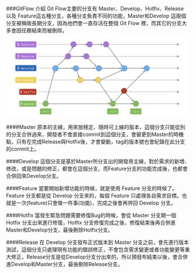###GitFlow 介紹
Git Flow主要的分支有 Master、Develop、Hotfix、Release 以及 Feature這五種分支，各種分支負責不同的功能，Master和Develop 這兩個分支被稱做長期分支，因為他們會一直存活在整個 Git Flow 裡，而其它的分支大多會因任務結束而被刪除。
![](/圖片/Gitflow.png)

####Master
原本的主線，用來放穩定、隨時可上線的版本，這個分支只能從別的分支合併過來，開發者不會直接commit到這個分支，會變更到Master的時機點，只有在完成Release與Hotfix後，才會變動，tag的版本號也會紀錄在此分支的commit上。

####Develop
這個分支是基於Master所分支出的開發用主線，對於需求的新增、修改，或是問題的修正，都會在這個分支，而Feature分支的功能完成後，也都會合併回來Develop分支。

####Feature
當要開始新增功能的時候，就是使用 Feature 分支的時候了。Feature 分支都是從 Develop 分支來的，每個 Feature 只處理各自需求目標。也就是一次(feature)只會做一件事(功能)，完成之後會再併回 Develop 分支。

####Hotfix
當發生緊急問題需要修復Bug的時候，會從 Master 分支開一個 Hotfix 分支出來進行修復，Hotfix 分支修復完成之後，修復結束後再合併進Master和Develop分支，最後刪除Hotfix分支。

####Release
在 Develop 分支發布正式版本到 Master 分支之前，會先進行版本測試，這個分支只處理現有功能的錯誤修正，不會包含需求變更或者功能變更等重大修正，Release分支是從Develop分支分出來的，所以預發布結束以後，會合併進Develop和Master分支，最後刪除Release分支。
